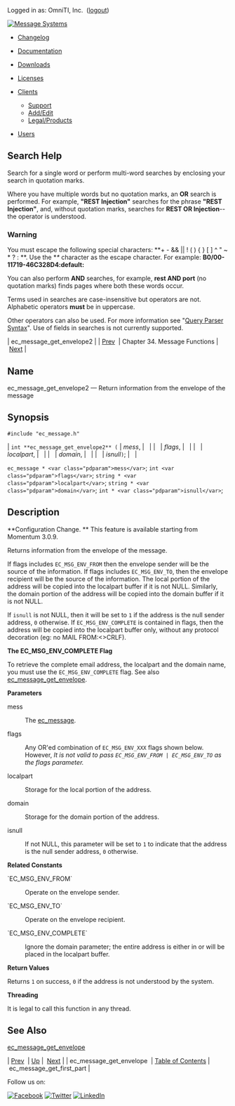 Logged in as: OmniTI, Inc.  ([logout](https://support.messagesystems.com/logout.php))

[![Message Systems](https://support.messagesystems.com/images/ms-white205.png)](https://support.messagesystems.com/start.php) 

*   [Changelog](https://support.messagesystems.com/start.php?show=changelog)
*   [Documentation](https://support.messagesystems.com/docs/)
*   [Downloads](https://support.messagesystems.com/start.php)

*   [Licenses](https://support.messagesystems.com/license_summary.php)
*   <a href="">Clients</a>
    *   [Support](https://support.messagesystems.com/cs.php)
    *   [Add/Edit](https://support.messagesystems.com/edit_client.php)
    *   [Legal/Products](https://support.messagesystems.com/edit_products.php)
*   [Users](https://support.messagesystems.com/edit_customer.php)

## Search Help

Search for a single word or perform multi-word searches by enclosing your search in quotation marks.

Where you have multiple words but no quotation marks, an **OR** search is performed. For example, **"REST Injection"** searches for the phrase **"REST Injection"**, and, without quotation marks, searches for **REST OR Injection**--the operator is understood.

### Warning

You must escape the following special characters: **+ - && || ! ( ) { } [ ] ^ " ~ * ? : \**. Use the **\** character as the escape character. For example: **B0/00-11719-46C328D4\:default\:**

You can also perform **AND** searches, for example, **rest AND port** (no quotation marks) finds pages where both these words occur.

Terms used in searches are case-insensitive but operators are not. Alphabetic operators **must** be in uppercase.

Other operators can also be used. For more information see "[Query Parser Syntax](https://lucene.apache.org/core/old_versioned_docs/versions/3_0_0/queryparsersyntax.html)". Use of fields in searches is not currently supported.

| ec_message_get_envelope2 |
| [Prev](apis.ec_message_get_envelope.php)  | Chapter 34. Message Functions |  [Next](apis.ec_message_get_first_part.php) |

<a name="apis.ec_message_get_envelope2"></a>
## Name

ec_message_get_envelope2 — Return information from the envelope of the message

## Synopsis

`#include "ec_message.h"`

| `int **ec_message_get_envelope2** (` | <var class="pdparam">mess</var>, |   |
|   | <var class="pdparam">flags</var>, |   |
|   | <var class="pdparam">localpart</var>, |   |
|   | <var class="pdparam">domain</var>, |   |
|   | <var class="pdparam">isnull</var>`)`; |   |

`ec_message * <var class="pdparam">mess</var>`;
`int <var class="pdparam">flags</var>`;
`string * <var class="pdparam">localpart</var>`;
`string * <var class="pdparam">domain</var>`;
`int * <var class="pdparam">isnull</var>`;<a name="idp28324224"></a>
## Description

**Configuration Change. ** This feature is available starting from Momentum 3.0.9.

Returns information from the envelope of the message.

If flags includes `EC_MSG_ENV_FROM` then the envelope sender will be the source of the information. If flags includes `EC_MSG_ENV_TO`, then the envelope recipient will be the source of the information. The local portion of the address will be copied into the localpart buffer if it is not NULL. Similarly, the domain portion of the address will be copied into the domain buffer if it is not NULL.

If `isnull` is not NULL, then it will be set to `1` if the address is the null sender address, `0` otherwise. If `EC_MSG_ENV_COMPLETE` is contained in flags, then the address will be copied into the localpart buffer only, without any protocol decoration (eg: no MAIL FROM:<>CRLF).

**The EC_MSG_ENV_COMPLETE Flag**

To retrieve the complete email address, the localpart and the domain name, you must use the `EC_MSG_ENV_COMPLETE` flag. See also [ec_message_get_envelope](apis.ec_message_get_envelope.php "ec_message_get_envelope").

**Parameters**

<dl class="variablelist">

<dt>mess</dt>

<dd>

The [ec_message](structs.ec_message.php "68.38. ec_message").

</dd>

<dt>flags</dt>

<dd>

Any OR'ed combination of `EC_MSG_ENV_XXX` flags shown below. However, *It is not valid to pass `EC_MSG_ENV_FROM | EC_MSG_ENV_TO` as the flags parameter.* 

</dd>

<dt>localpart</dt>

<dd>

Storage for the local portion of the address.

</dd>

<dt>domain</dt>

<dd>

Storage for the domain portion of the address.

</dd>

<dt>isnull</dt>

<dd>

If not NULL, this parameter will be set to `1` to indicate that the address is the null sender address, `0` otherwise.

</dd>

</dl>

**Related Constants**

<dl class="variablelist">

<dt>`EC_MSG_ENV_FROM`</dt>

<dd>

Operate on the envelope sender.

</dd>

<dt>`EC_MSG_ENV_TO`</dt>

<dd>

Operate on the envelope recipient.

</dd>

<dt>`EC_MSG_ENV_COMPLETE`</dt>

<dd>

Ignore the domain parameter; the entire address is either in or will be placed in the localpart buffer.

</dd>

</dl>

**Return Values**

Returns `1` on success, `0` if the address is not understood by the system.

**Threading**

It is legal to call this function in any thread.

<a name="idp28357728"></a>
## See Also

[ec_message_get_envelope](apis.ec_message_get_envelope.php "ec_message_get_envelope")

| [Prev](apis.ec_message_get_envelope.php)  | [Up](ec_message.php) |  [Next](apis.ec_message_get_first_part.php) |
| ec_message_get_envelope  | [Table of Contents](index.php) |  ec_message_get_first_part |

Follow us on:

[![Facebook](https://support.messagesystems.com/images/icon-facebook.png)](http://www.facebook.com/messagesystems) [![Twitter](https://support.messagesystems.com/images/icon-twitter.png)](http://twitter.com/#!/MessageSystems) [![LinkedIn](https://support.messagesystems.com/images/icon-linkedin.png)](http://www.linkedin.com/company/message-systems)